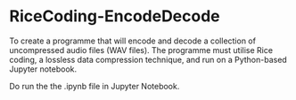 # RiceCoding-EncodeDecode
 
To create a programme that will encode and decode a collection of uncompressed audio files (WAV files). The programme must utilise Rice coding, a lossless data compression technique, and run on a Python-based Jupyter notebook.

Do run the the .ipynb file in Jupyter Notebook. 

